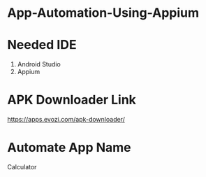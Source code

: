 # App-Automation-Using-Appium
# Needed IDE
1. Android Studio<br>
2. Appium 

# APK Downloader Link
https://apps.evozi.com/apk-downloader/

# Automate App Name
Calculator
